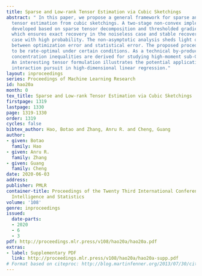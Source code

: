 ```yaml
---
title: Sparse and Low-rank Tensor Estimation via Cubic Sketchings
abstract: " In this paper, we propose a general framework for sparse and low-rank
  tensor estimation from cubic sketchings. A two-stage non-convex implementation is
  developed based on sparse tensor decomposition and thresholded gradient descent,
  which ensures exact recovery in the noiseless case and stable recovery in the noisy
  case with high probability. The non-asymptotic analysis sheds light on an interplay
  between optimization error and statistical error. The proposed procedure is shown
  to be rate-optimal under certain conditions. As a technical by-product, novel high-order
  concentration inequalities are derived for studying high-moment sub-Gaussian tensors.
  An interesting tensor formulation illustrates the potential application to high-order
  interaction pursuit in high-dimensional linear regression."
layout: inproceedings
series: Proceedings of Machine Learning Research
id: hao20a
month: 0
tex_title: Sparse and Low-rank Tensor Estimation via Cubic Sketchings
firstpage: 1319
lastpage: 1330
page: 1319-1330
order: 1319
cycles: false
bibtex_author: Hao, Botao and Zhang, Anru R. and Cheng, Guang
author:
- given: Botao
  family: Hao
- given: Anru R.
  family: Zhang
- given: Guang
  family: Cheng
date: 2020-06-03
address: 
publisher: PMLR
container-title: Proceedings of the Twenty Third International Conference on Artificial
  Intelligence and Statistics
volume: '108'
genre: inproceedings
issued:
  date-parts:
  - 2020
  - 6
  - 3
pdf: http://proceedings.mlr.press/v108/hao20a/hao20a.pdf
extras:
- label: Supplementary PDF
  link: http://proceedings.mlr.press/v108/hao20a/hao20a-supp.pdf
# Format based on citeproc: http://blog.martinfenner.org/2013/07/30/citeproc-yaml-for-bibliographies/
---
```


